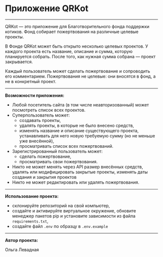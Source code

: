 # Приложение QRKot

---

QRKot — это приложение для Благотворительного фонда поддержки котиков. Фонд собирает пожертвования на различные целевые проекты. 

В Фонде QRKot может быть открыто несколько целевых проектов. У каждого проекта есть название, описание и сумма, которую планируется собрать. После того, как нужная сумма собрана — проект закрывается.

Каждый пользователь может сделать пожертвование и сопроводить его комментарием. Пожертвования не целевые: они вносятся в фонд, а не в конкретный проект.

---

**Возможности приложения:**
* Любой посетитель сайта (в том числе неавторизованный) может посмотреть список всех проектов.
* Суперпользователь может: 
    + создавать проекты,
    + удалять проекты, в которые не было внесено средств,
    + изменять название и описание существующего проекта, устанавливать для него новую требуемую сумму (но не меньше уже внесённой),
    + просматривать список всех пожертвований.
* Зарегистрированный пользователь может:
    + сделать пожертвование,
    + просматривать свои пожертвования.
* Никто не может менять через API размер внесённых средств, удалять или модифицировать закрытые проекты, изменять даты создания и закрытия проектов
* Никто не может редактировать или удалять пожертвования.

---

**Использование проекта:**
* склонируйте репозиторий на свой компьютер,
* создайте и активируйте виртуальное окружение, обновите менеджер пакетов pip и установите зависимости из файла `requirements.txt`,
* создайте файл `.env` по образцу в `.env.example`


---

**Автор проекта:**

Ольга Левадная